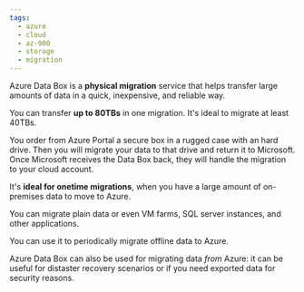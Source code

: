 ```yaml
---
tags:
  - azure
  - cloud
  - az-900
  - storage
  - migration
---
```


Azure Data Box is a **physical migration** service that helps transfer large amounts of data in a quick, inexpensive, and reliable way.

You can transfer **up to 80TBs** in one migration. It's ideal to migrate at least 40TBs.

You order from Azure Portal a secure box in a rugged case with an hard drive. Then you will migrate your data to that drive and return it to Microsoft. Once Microsoft receives the Data Box back, they will handle the migration to your cloud account.

It's **ideal for onetime migrations**, when you have a large amount of on-premises data to move to Azure.

You can migrate plain data or even VM farms, SQL server instances, and other applications.

You can use it to periodically migrate offline data to Azure.

Azure Data Box can also be used for migrating data _from_ Azure: it can be useful for distaster recovery scenarios or if you need exported data for security reasons.
